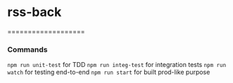 # rss-back
===================

### Commands
`npm run unit-test` for TDD
`npm run integ-test` for integration tests
`npm run watch` for testing end-to-end
`npm run start` for built prod-like purpose
